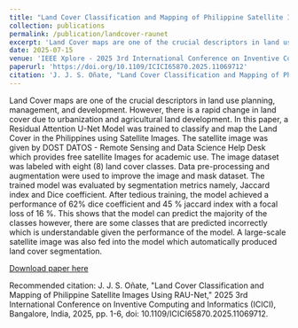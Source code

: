 ```yaml
---
title: "Land Cover Classification and Mapping of Philippine Satellite Images Using RAU-Net"
collection: publications
permalink: /publication/landcover-raunet
excerpt: 'Land Cover maps are one of the crucial descriptors in land use planning, management, and development. However, there is a rapid change in land cover due to urbanization and agricultural land development. In this paper, a Residual Attention U-Net Model was trained to classify and map the Land Cover in the Philippines using Satellite Images. The satellite image was given by DOST DATOS - Remote Sensing and Data Science Help Desk which provides free satellite Images for academic use. The image dataset was labeled with eight (8) land cover classes. Data pre-processing and augmentation were used to improve the image and mask dataset. The trained model was evaluated by segmentation metrics namely, Jaccard index and Dice coefficient. After tedious training, the model achieved a performance of 62% dice coefficient and 45 % jaccard index with a focal loss of 16 %. This shows that the model can predict the majority of the classes however, there are some classes that are predicted incorrectly which is understandable given the performance of the model. A large-scale satellite image was also fed into the model which automatically produced land cover segmentation.'
date: 2025-07-15
venue: 'IEEE Xplore - 2025 3rd International Conference on Inventive Computing and Informatics (ICICI)'
paperurl: 'https://doi.org/10.1109/ICICI65870.2025.11069712'
citation: 'J. J. S. Oñate, "Land Cover Classification and Mapping of Philippine Satellite Images Using RAU-Net," 2025 3rd International Conference on Inventive Computing and Informatics (ICICI), Bangalore, India, 2025, pp. 1-6, doi: 10.1109/ICICI65870.2025.11069712.'
---
```

Land Cover maps are one of the crucial descriptors in land use planning, management, and development. However, there is a rapid change in land cover due to urbanization and agricultural land development. In this paper, a Residual Attention U-Net Model was trained to classify and map the Land Cover in the Philippines using Satellite Images. The satellite image was given by DOST DATOS - Remote Sensing and Data Science Help Desk which provides free satellite Images for academic use. The image dataset was labeled with eight (8) land cover classes. Data pre-processing and augmentation were used to improve the image and mask dataset. The trained model was evaluated by segmentation metrics namely, Jaccard index and Dice coefficient. After tedious training, the model achieved a performance of 62% dice coefficient and 45 % jaccard index with a focal loss of 16 %. This shows that the model can predict the majority of the classes however, there are some classes that are predicted incorrectly which is understandable given the performance of the model. A large-scale satellite image was also fed into the model which automatically produced land cover segmentation.

[Download paper here](http://iamjcoo.github.io/files/paper10.pdf)

Recommended citation: J. J. S. Oñate, "Land Cover Classification and Mapping of Philippine Satellite Images Using RAU-Net," 2025 3rd International Conference on Inventive Computing and Informatics (ICICI), Bangalore, India, 2025, pp. 1-6, doi: 10.1109/ICICI65870.2025.11069712.
